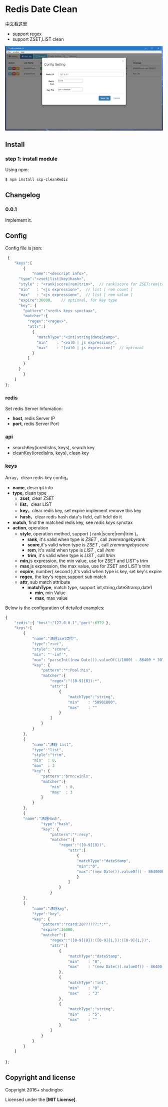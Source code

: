 # Redis Date Clean

[中文看这里]


- support regex 
- support ZSET,LIST clean

![Setting][idSet]


## Install

### step 1: install module
Using npm:

    $ npm install scp-cleanRedis



## Changelog


### 0.0.1
Implement it.

## Config
  Config file is json:

```javascript
 {
	"keys":[
		{
			"name":"<descript info>",
      "type":"<zset|list|key|hash>",
      "style" : "<rank|score|rem|trim>",  // rank|score for ZSET;rem|trim for LIST
      "min"   : "<js expression>",  // list [ rem count ]
      "max"   : "<js expression>",  // list [ rem value ]
      "expire":36000,    // optional, for key type
      "key": {
        "pattern":"<redis keys synctax>",
        "matcher":{
          "regex":"<regex>",
          "attr":[
            {
              "matchType":"<int|string|dateStamp>",
              "min"    : "<val0 | js expression>",
              "max"    : "[val0 | js expression]"  // optional
            }
          ]
        }
      }
		}
	]
};

```

### redis
Set redis Server Infomation:
- **host**, redis Server IP
- **port**, redis Server Port


### api
* searchKey(ioredisIns, keys), search key
* cleanKey(ioredisIns, keys), clean key
### keys
Array，clean redis key config。

* **name**, descript info
* **type**, clean type
	- **zset**, clear ZSET
	- **list**，clear LIST 
	- **key**，clear redis key, set expire implement remove this key
	- **hash**，clear redis hash data's field, call hdel do it
* **match**, find the matched redis key, see *redis keys* synctax
* **action**, operation
	- **style**, operation method, support ( rank|score|rem|trim )。
		- **rank**, it's valid when type is *ZSET* , call *zremrangebyrank*
		- **score**,it's valid when type is *ZSET* , call *zremrangebyscore*
		- **rem**, it's valid when type is *LIST* , call *lrem*
		- **trim**, it's valid when type is *LIST* , call *ltrim*
	- **min**,js expression, the min value, use for  ZSET and  LIST's trim
	- **max**,js expression, the max value, use for  ZSET and  LIST's trim
	- **expire**, number( second ),it's valid when type is key, set key's expire
	- **regex**, the key's regex,support sub match
    - **attr**, sub match attribute
		- **matchType**, match type, support int,string,dateStramp,date1
			- **min**, min Value
			- **max**, max value


Below is the configuration of detailed examples:

```javascript
{
	"redis":{ "host":"127.0.0.1","port":6379 },
	"keys":[
		{
			"name":"清理zset类型",
			"type":"zset",
			"style": "score",
			"min": "'-inf'",
			"max": "parseInt((new Date()).valueOf()/1000) - 86400 * 30",
			"key": {
				"pattern":"*:Pool:his",
				"matcher":{
					"regex":"([0-9]{8}):*",
					"attr":[
						{
							"matchType":"string",
							"min"    : "50901800",
							"max"    : ""
						}
					]
				}
			}
		},
		{
			"name":"清理 List",
			"type":"list",
			"style":"trim",
			"min"  : 0,
			"max"  : 3
			"key": {
				"pattern":"brnn:winls",
				"matcher":{
					"min"  : 0,
					"max"  : 3
				}
			}
		},
		{
        "name":"清理Hash",
				"type":"hash",
				"key": {
					"pattern":"*:recy",
					"matcher":{
						"regex":"([0-9]{8})",
							"attr":[
								{
								"matchType":"dateStamp",
								"min":"0",
								"max":"(new Date()).valueOf() - 86400000 * 30"
								}
							]
						}
					}
        },
		{
			"name":"清理key",
			"type":"key",
			"key": {
				"pattern":"rcard:20??????:*:*",
				"expire":36000,
				"matcher":{
					"regex":"([0-9]{8}):([0-9]{1,}):([0-9]{1,})",
					"attr":[
						{
							"matchType":"dateStamp",
							"min"    : "0",
							"max"    : "(new Date()).valueOf() - 86400 * 30000"
						},
						{
							"matchType":"int",
							"min"    : "0",
							"max"    : "3"
						},
						{
							"matchType":"string",
							"min"    : "5",
							"max"    : ""
						}
					]
				}
			}
		}
	]

};
```


## Copyright and license

Copyright 2016+ shudingbo

Licensed under the **[MIT License]**.


[node-redis]:https://github.com/NodeRedis/node_redis
[cron-parser]: https://github.com/harrisiirak/cron-parser
[sdb-schedule]: https://github.com/shudingbo/sdb-schedule
[sdb-schedule-ui]: https://github.com/shudingbo/sdb-schedule-ui
[download]: https://github.com/shudingbo/sdb-public/blob/master/sdb-schedule-ui/sdb-schedule-ui.7z
[idMain]: https://github.com/shudingbo/sdb-public/blob/master/sdb-schedule-ui/main.jpg  "Main"
[idSet]: https://github.com/shudingbo/sdb-public/blob/master/sdb-schedule-ui/setting.jpg  "Setting"
[中文看这里]:https://github.com/shudingbo/scp-cleanRedis/blob/master/README-cn.md
